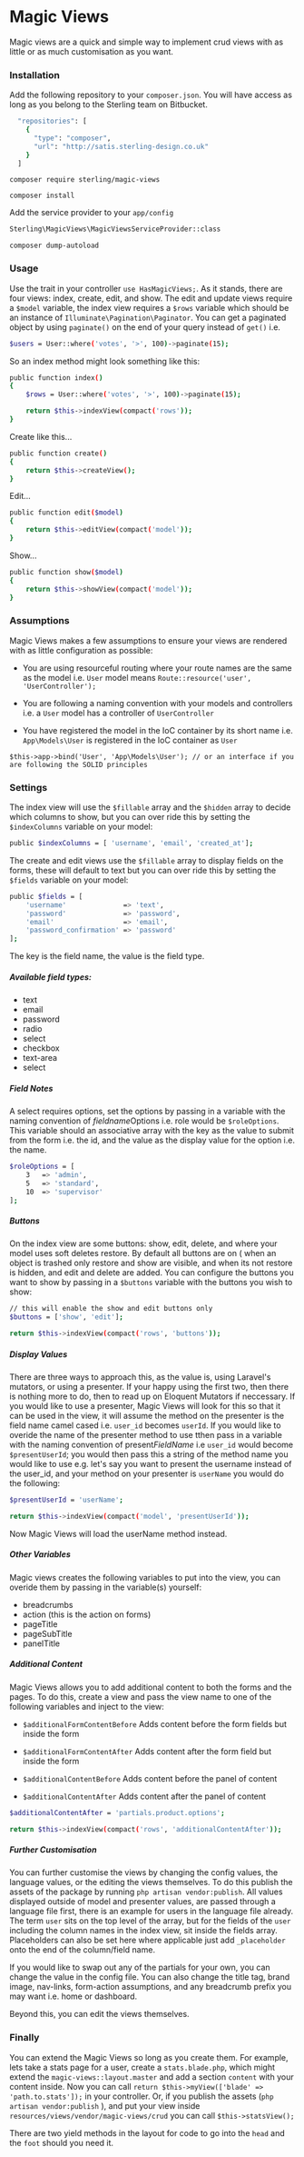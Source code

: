 # Magic Views

Magic views are a quick and simple way to implement crud views with as little or as much customisation as you want.

### Installation
Add the following repository to your ``` composer.json ```. You will have access as long as you belong to the Sterling team on Bitbucket.

``` sh
  "repositories": [
    {
      "type": "composer",
      "url": "http://satis.sterling-design.co.uk"
    }
  ]
```

``` composer require sterling/magic-views ```

``` composer install ```

Add the service provider to your ``` app/config ```

```sh
Sterling\MagicViews\MagicViewsServiceProvider::class
```

``` composer dump-autoload ```

### Usage

Use the trait in your controller ``` use HasMagicViews; ```. As it stands, there are four views: index, create, edit, and show. The edit and update views require a ``` $model ``` variable, the index view requires a ``` $rows ``` variable which should be an instance of ``` Illuminate\Pagination\Paginator ```. You can get a paginated object by using ``` paginate() ``` on the end of your query instead of ``` get() ``` i.e.

``` sh
$users = User::where('votes', '>', 100)->paginate(15);
```

So an index method might look something like this:

``` sh
public function index()
{
    $rows = User::where('votes', '>', 100)->paginate(15);

    return $this->indexView(compact('rows'));
}
```

Create like this...

``` sh
public function create()
{
    return $this->createView();
}
```

Edit...

``` sh
public function edit($model)
{
    return $this->editView(compact('model'));
}
```

Show...

``` sh
public function show($model)
{
    return $this->showView(compact('model'));
}
```

### Assumptions

Magic  Views makes a few assumptions to ensure your views are rendered with as little configuration as possible:

   - You are using resourceful routing where your route names are the same as the model i.e. ``` User ``` model means ``` Route::resource('user', 'UserController'); ```

   - You are following a naming convention with your models and controllers i.e. a ``` User ``` model has a controller of ``` UserController ```

   - You have registered the model in the IoC container by its short name i.e. ``` App\Models\User ``` is registered in the IoC container as ``` User ```

``` $this->app->bind('User', 'App\Models\User'); // or an interface if you are following the SOLID principles ```


### Settings
The index view will use the ``` $fillable ``` array and the ``` $hidden ``` array to decide which columns to show, but you can over ride this by setting the ``` $indexColumns ``` variable on your model:
``` sh
public $indexColumns = [ 'username', 'email', 'created_at'];
```
The create and edit views use the ``` $fillable ``` array to display fields on the forms, these will default to text but you can over ride this by setting the ``` $fields ``` variable on your model:
``` sh
public $fields = [
    'username'              => 'text',
    'password'              => 'password',
    'email'                 => 'email',
    'password_confirmation' => 'password'
];
```
The key is the field name, the value is the field type.

##### Available field types:
   - text
   - email
   - password
   - radio
   - select
   - checkbox
   - text-area
   - select

##### Field Notes

A select requires options, set the options by passing in a variable with the naming convention of *fieldname*Options i.e. role would be ``` $roleOptions ```. This variable should an associative array with the key as the value to submit from the form i.e. the id, and the value as the display value for the option i.e. the name.
``` sh
$roleOptions = [
    3   => 'admin',
    5   => 'standard',
    10  => 'supervisor'
];
```

#####  Buttons
On the index view are some buttons: show, edit, delete, and where your model uses soft deletes restore. By default all buttons are on ( when an object is trashed only restore and show are visible, and when its not restore is hidden, and edit and delete are added. You can configure the buttons you want to show by passing in a ``` $buttons ``` variable with the buttons you wish to show:
``` sh
// this will enable the show and edit buttons only
$buttons = ['show', 'edit'];

return $this->indexView(compact('rows', 'buttons'));
```

##### Display Values
There are three ways to approach this, as the value is, using Laravel's mutators, or using a presenter. If your happy using the first two, then there is nothing more to do, then to read up on Eloquent Mutators if neccessary. If you would like to use a presenter, Magic Views will look for this so that it can be used in the view, it will assume the method on the presenter is the field name camel cased i.e. ``` user_id ``` becomes  ``` userId ```. If you would like to overide the name of the presenter method to use tthen pass in a variable with the naming convention of present*FieldName* i.e ``` user_id ``` would become ``` $presentUserId ```; you would then pass this a string of the method name you would like to use e.g. let's say you want to present the username instead of the user_id, and your method on your presenter is ``` userName ``` you would do the following:
``` sh
$presentUserId = 'userName';

return $this->indexView(compact('model', 'presentUserId'));
```
Now Magic Views will load the userName method instead.

##### Other Variables
Magic views creates the following variables to put into the view, you can overide them by passing in the variable(s) yourself:
  - breadcrumbs
  - action (this is the action on forms)
  - pageTitle
  - pageSubTitle
  - panelTitle

##### Additional Content
Magic Views allows you to add additional content to both the forms and the pages. To do this, create a view and pass the view name to one of the following variables and inject to the view:

   - ``` $additionalFormContentBefore ``` Adds content before the form fields but inside the form

   - ``` $additionalFormContentAfter ``` Adds content after the form field but inside the form

   - ``` $additionalContentBefore ``` Adds content before the panel of content

   - ``` $additionalContentAfter ``` Adds content after the panel of content

``` sh
$additionalContentAfter = 'partials.product.options';

return $this->indexView(compact('rows', 'additionalContentAfter'));
```

##### Further Customisation
You can further customise the views by changing the config values, the language values, or the editing the views themselves. To do this publish the assets of the package by running  ``` php artisan vendor:publish ```. All values displayed outside of model and presenter values, are passed through a language file first, there is an example for users in the language file already. The term ``` user ``` sits on the top level of the array, but for the fields of the ``` user ``` including the column names in the index view, sit inside the fields array. Placeholders can also be set here where applicable just add ``` _placeholder ``` onto the end of the column/field name.

If you would like to swap out any of the partials for your own, you can change the value in the config file. You can also change the title tag, brand image, nav-links, form-action assumptions, and any breadcrumb prefix you may want i.e. home or dashboard.

Beyond this, you can edit the views themselves.

### Finally
You can extend the Magic Views so long as you create them. For example, lets take a stats page for a user, create a ``` stats.blade.php ```, which might extend the ``` magic-views::layout.master ``` and add a section ``` content ``` with your content inside. Now you can call ``` return $this->myView(['blade' => 'path.to.stats']); ``` in your controller. Or, if you publish the assets (``` php artisan vendor:publish ``` ), and put your view inside ``` resources/views/vendor/magic-views/crud ``` you can call ``` $this->statsView(); ```

There are two yield methods in the layout for code to go into the ``` head ``` and the ``` foot ``` should you need it.